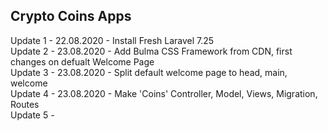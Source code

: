 Crypto Coins Apps
---
Update 1 - 22.08.2020 - Install Fresh Laravel 7.25 <br />
Update 2 - 23.08.2020 - Add Bulma CSS Framework from CDN, first changes on defualt Welcome Page <br />
Update 3 - 23.08.2020 - Split default welcome page to head, main, welcome <br />
Update 4 - 23.08.2020 - Make 'Coins' Controller, Model, Views, Migration, Routes <br />
Update 5 -